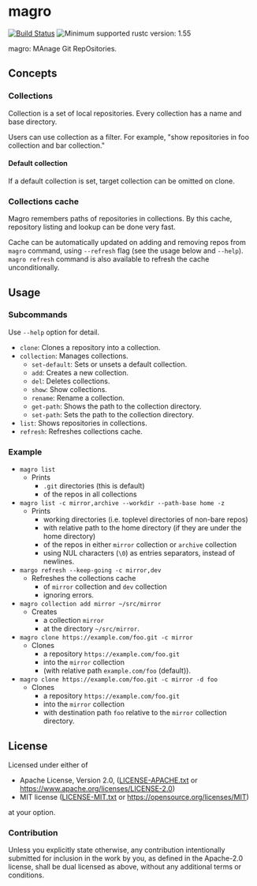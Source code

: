 # magro

[![Build Status](https://gitlab.com/nop_thread/magro/badges/develop/pipeline.svg)](https://gitlab.com/nop_thread/magro/pipelines/)
![Minimum supported rustc version: 1.55](https://img.shields.io/badge/rustc-1.55+-lightgray.svg)

magro: MAnage Git RepOsitories.

## Concepts

### Collections

Collection is a set of local repositories.
Every collection has a name and base directory.

Users can use collection as a filter.
For example, "show repositories in foo collection and bar collection."

#### Default collection

If a default collection is set, target collection can be omitted on clone.

### Collections cache

Magro remembers paths of repositories in collections.
By this cache, repository listing and lookup can be done very fast.

Cache can be automatically updated on adding and removing repos from `magro` command,
using `--refresh` flag (see the usage below and `--help`).
`magro refresh` command is also available to refresh the cache unconditionally.

## Usage

### Subcommands

Use `--help` option for detail.

* `clone`: Clones a repository into a collection.
* `collection`: Manages collections.
    + `set-default`: Sets or unsets a default collection.
    + `add`: Creates a new collection.
    + `del`: Deletes collections.
    + `show`: Show collections.
    + `rename`: Rename a collection.
    + `get-path`: Shows the path to the collection directory.
    + `set-path`: Sets the path to the collection directory.
* `list`: Shows repositories in collections.
* `refresh`: Refreshes collections cache.

### Example

* `magro list`
    + Prints
        - `.git` directories (this is default)
        - of the repos in all collections
* `magro list -c mirror,archive --workdir --path-base home -z`
    + Prints
        - working directories (i.e. toplevel directories of non-bare repos)
        - with relative path to the home directory (if they are under the home directory)
        - of the repos in either `mirror` collection or `archive` collection
        - using NUL characters (`\0`) as entries separators, instead of newlines.
* `margo refresh --keep-going -c mirror,dev`
    + Refreshes the collections cache
        + of `mirror` collection and `dev` collection
        + ignoring errors.
* `magro collection add mirror ~/src/mirror`
    + Creates
        - a collection `mirror`
        - at the directory `~/src/mirror`.
* `magro clone https://example.com/foo.git -c mirror`
    + Clones
        - a repository `https://example.com/foo.git`
        - into the `mirror` collection
        - (with relative path `example.com/foo` (default)).
* `magro clone https://example.com/foo.git -c mirror -d foo`
    + Clones
        - a repository `https://example.com/foo.git`
        - into the `mirror` collection
        - with destination path `foo` relative to the `mirror` collection directory.

## License

Licensed under either of

* Apache License, Version 2.0, ([LICENSE-APACHE.txt](LICENSE-APACHE.txt) or
  <https://www.apache.org/licenses/LICENSE-2.0>)
* MIT license ([LICENSE-MIT.txt](LICENSE-MIT.txt) or
  <https://opensource.org/licenses/MIT>)

at your option.

### Contribution

Unless you explicitly state otherwise, any contribution intentionally submitted
for inclusion in the work by you, as defined in the Apache-2.0 license, shall be
dual licensed as above, without any additional terms or conditions.
